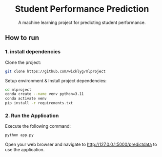 <div align="center">    
 
# Student Performance Prediction
A machine learning project for predicting student performance.

</div>

## How to run

### 1. install dependencies

Clone the project:

```bash
git clone https://github.com/wicklyg/mlproject
```

 Setup environment & Install project dependencies:

```bash
cd mlproject
conda create --name venv python=3.11
conda activate venv
pip install -r requirements.txt
```

### 2. Run the Application

Execute the following command:

```bash
python app.py
```

Open your web browser and navigate to http://127.0.0.1:5000/predictdata to use the application.
